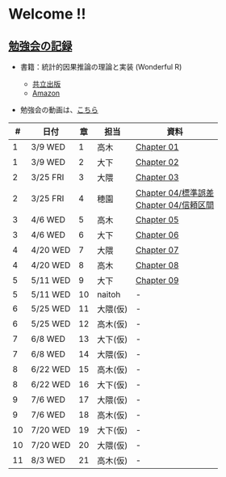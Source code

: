 # Welcome !!

## [勉強会の記録](https://brains-consulting.github.io/study_causality_2022/)

- 書籍：統計的因果推論の理論と実装 (Wonderful R)
    - [共立出版](https://www.kyoritsu-pub.co.jp/bookdetail/9784320112452)
    - [Amazon](https://www.amazon.co.jp/dp/4320112458)


- 勉強会の動画は、[こちら](https://drive.google.com/drive/folders/1eogdcBTE_jiV6xZGIZ8e7MQWYNQkW27t)


| # | 日付 | 章 | 担当 | 資料 |
| --- | - | --- | --- | --- |
|  1 | 3/9  WED  | 1  | 高木 | [Chapter 01](https://esa-pages.io/p/sharing/9508/posts/220/c990196817a2f926ef33.html) |
|  1 | 3/9  WED  | 2  | 大下 | [Chapter 02](https://brains-consulting.github.io/study_causality_2022/chapter2.html#) |
|  2 | 3/25 FRI | 3  | 大隈 | [Chapter 03](https://brains-consulting.github.io/study_causality_2022/chapter03.html#) |
|  2 | 3/25 FRI | 4  | 穂園 | [Chapter 04/標準誤差](https://brains-consulting.github.io/study_causality_2022/chapter04_1_standardError.html#) <br>  [Chapter 04/信頼区間](https://brains-consulting.github.io/study_causality_2022/chapter04_2_confidenceInterval.html#) |
|  3 | 4/6  WED | 5  | 高木 | [Chapter 05](https://esa-pages.io/p/sharing/9508/posts/241/1f444dbbaa9234c8f92b.html) |
|  3 | 4/6  WED | 6  | 大下 | [Chapter 06](https://brains-consulting.github.io/study_causality_2022/chapter06.html#) |
|  4 | 4/20 WED | 7  | 大隈 | [Chapter 07](https://brains-consulting.github.io/study_causality_2022/chapter07.html#) |
|  4 | 4/20 WED | 8  | 高木 | [Chapter 08](https://esa-pages.io/p/sharing/9508/posts/250/3b0e1d9b550d9a096447.html) |
|  5 | 5/11 WED | 9  | 大下 | [Chapter 09](https://brains-consulting.github.io/study_causality_2022/chapter09.html#) |
|  5 | 5/11 WED | 10 | naitoh | - |
|  6 | 5/25 WED | 11 | 大隈(仮) | - |
|  6 | 5/25 WED | 12 | 高木(仮) | - |
|  7 | 6/8  WED | 13 | 大下(仮) | - |
|  7 | 6/8  WED | 14 | 大隈(仮) | - |
|  8 | 6/22 WED | 15 | 高木(仮) | - |
|  8 | 6/22 WED | 16 | 大下(仮) | - |
|  9 | 7/6  WED | 17 | 大隈(仮) | - |
|  9 | 7/6  WED | 18 | 高木(仮) | - |
| 10 | 7/20 WED | 19 | 大下(仮) | - |
| 10 | 7/20 WED | 20 | 大隈(仮) | - |
| 11 | 8/3  WED | 21 | 高木(仮) | - |
